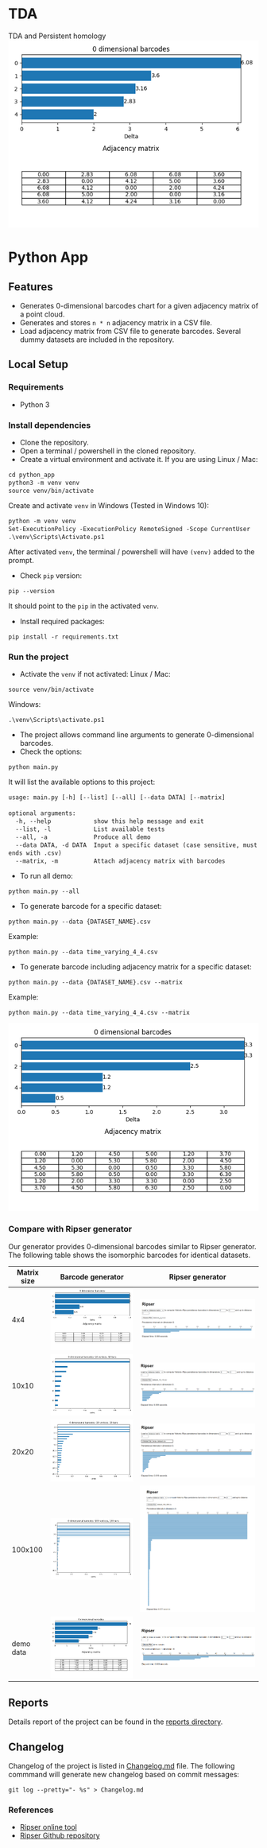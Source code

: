 # TDA

TDA and Persistent homology
![0-dimensional barcodes](screenshots/demo_data.png)

# Python App
## Features

- Generates 0-dimensional barcodes chart for a given adjacency matrix of a point
  cloud.
- Generates and stores `n * n` adjacency matrix in a CSV file.
- Load adjacency matrix from CSV file to generate barcodes. Several dummy datasets are included in the repository.

## Local Setup

### Requirements

- Python 3

### Install dependencies

- Clone the repository.
- Open a terminal / powershell in the cloned repository.
- Create a virtual environment and activate it. If you are using Linux / Mac:

```commandline
cd python_app
python3 -m venv venv
source venv/bin/activate
```

Create and activate `venv` in Windows (Tested in Windows 10):

```commandline
python -m venv venv
Set-ExecutionPolicy -ExecutionPolicy RemoteSigned -Scope CurrentUser
.\venv\Scripts\Activate.ps1
```

After activated `venv`, the terminal / powershell will have `(venv)` added to the prompt.

- Check `pip` version:

```commandline
pip --version
```

It should point to the `pip` in the activated `venv`.

- Install required packages:

```commandline
pip install -r requirements.txt
```

### Run the project

- Activate the `venv` if not activated:
  Linux / Mac:

```commandline
source venv/bin/activate
```

Windows:

```
.\venv\Scripts\activate.ps1
```

- The project allows command line arguments to generate 0-dimensional barcodes.
- Check the options:

```commandline
python main.py
```

It will list the available options to this project:

```commandline
usage: main.py [-h] [--list] [--all] [--data DATA] [--matrix]

optional arguments:
  -h, --help            show this help message and exit
  --list, -l            List available tests
  --all, -a             Produce all demo
  --data DATA, -d DATA  Input a specific dataset (case sensitive, must ends with .csv)
  --matrix, -m          Attach adjacency matrix with barcodes
```

- To run all demo:

```commandline
python main.py --all
```

- To generate barcode for a specific dataset:

```commandline
python main.py --data {DATASET_NAME}.csv
```

Example:

```commandline
python main.py --data time_varying_4_4.csv
```

- To generate barcode including adjacency matrix for a specific dataset:

```commandline
python main.py --data {DATASET_NAME}.csv --matrix
```

Example:

```commandline
python main.py --data time_varying_4_4.csv --matrix
```

![alt time_varying_4_4 output](screenshots/time_varying_4_4.png)

### Compare with Ripser generator

Our generator provides 0-dimensional barcodes similar to Ripser generator. The following table shows the isomorphic
barcodes for identical datasets.

| Matrix size | Barcode generator                          | Ripser generator                                  |
|-------------|--------------------------------------------|---------------------------------------------------|
| 4x4         | ![4x4](screenshots/matrix_4_4.png)         | ![4x4](screenshots/matrix_4_4_ripser.png)         |
| 10x10       | ![10x10](screenshots/matrix_10_10.png)     | ![10x10](screenshots/matrix_10_10_ripser.png)     |
| 20x20       | ![20x20](screenshots/matrix_20_20.png)     | ![20x20](screenshots/matrix_20_20_ripser.png)     |
| 100x100     | ![100x100](screenshots/matrix_100_100.png) | ![100x100](screenshots/matrix_100_100_ripser.png) |
| demo data   | ![demo data](screenshots/demo_data.png)    | ![demo data](screenshots/ripser_demo_data.png)    |

## Reports

Details report of the project can be found in the [reports directory](reports/).

## Changelog

Changelog of the project is listed in [Changelog.md](python_app/Changelog.md) file. The following commmand will generate new
changelog based on commit messages:

```commandline
git log --pretty="- %s" > Changelog.md
```

### References

- [Ripser online tool](https://live.ripser.org/)
- [Ripser Github repository](https://github.com/Ripser/ripser)
